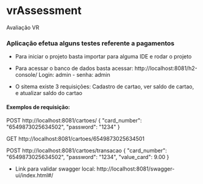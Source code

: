# vrAssessment
Avaliação VR

### Aplicação efetua alguns testes referente a pagamentos

- Para iniciar o projeto basta importar para alguma IDE e rodar o projeto

- Para acessar o banco de dados basta acessar: http://localhost:8081/h2-console/
Login: admin - senha: admin

- O sitema existe 3 requisições: Cadastro de cartao, ver saldo de cartao, e atualizar saldo do cartao

#### Exemplos de requisição:
POST
http://localhost:8081/cartoes/
{
"card_number": "6549873025634502",
"password": "1234"
}

GET
http://localhost:8081/cartoes/6549873025634501

POST
http://localhost:8081/cartoes/transacao
{
"card_number": "6549873025634502",
"password": "1234",
"value_card": 9.00
}

- Link para validar swagger local: http://localhost:8081/swagger-ui/index.html#/
